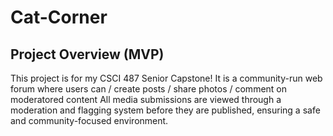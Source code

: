 # Cat-Corner
## Project Overview (MVP)
This project is for my CSCI 487 Senior Capstone!  It is a community-run web forum where users can
/ create posts
/ share photos
/ comment on moderatored content
All media submissions are viewed through a moderation and flagging system before they are published, ensuring a safe and community-focused environment.  
